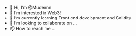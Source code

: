 - 👋 Hi, I’m @Mudennn
- 👀 I’m interested in Web3!
- 🌱 I’m currently learning Front end development and Solidity
- 💞️ I’m looking to collaborate on ...
- 📫 How to reach me ...

<!---
Mudennn/Mudennn is a ✨ special ✨ repository because its `README.md` (this file) appears on your GitHub profile.
You can click the Preview link to take a look at your changes.
--->
